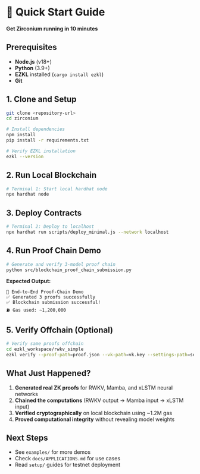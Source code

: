 # 🚀 Quick Start Guide

**Get Zirconium running in 10 minutes**

## Prerequisites

- **Node.js** (v18+)
- **Python** (3.9+) 
- **EZKL** installed (`cargo install ezkl`)
- **Git**

## 1. Clone and Setup

```bash
git clone <repository-url>
cd zirconium

# Install dependencies
npm install
pip install -r requirements.txt

# Verify EZKL installation
ezkl --version
```

## 2. Run Local Blockchain

```bash
# Terminal 1: Start local hardhat node
npx hardhat node
```

## 3. Deploy Contracts

```bash
# Terminal 2: Deploy to localhost
npx hardhat run scripts/deploy_minimal.js --network localhost
```

## 4. Run Proof Chain Demo

```bash
# Generate and verify 3-model proof chain
python src/blockchain_proof_chain_submission.py
```

**Expected Output:**
```
🚀 End-to-End Proof-Chain Demo
✅ Generated 3 proofs successfully
✅ Blockchain submission successful!
⛽ Gas used: ~1,200,000
```

## 5. Verify Offchain (Optional)

```bash
# Verify same proofs offchain
cd ezkl_workspace/rwkv_simple
ezkl verify --proof-path=proof.json --vk-path=vk.key --settings-path=settings.json
```

## What Just Happened?

1. **Generated real ZK proofs** for RWKV, Mamba, and xLSTM neural networks
2. **Chained the computations** (RWKV output → Mamba input → xLSTM input)
3. **Verified cryptographically** on local blockchain using ~1.2M gas
4. **Proved computational integrity** without revealing model weights

## Next Steps

- See `examples/` for more demos
- Check `docs/APPLICATIONS.md` for use cases
- Read `setup/` guides for testnet deployment
